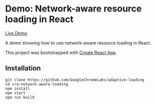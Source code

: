 
# Demo: Network-aware resource loading in React

[Live Demo](https://adaptive-loading.web.app/cra-network-aware-loading)

A demo showing how to use network-aware resource loading in React.

This project was bootstrapped with [Create React App](https://github.com/facebook/create-react-app).

## Installation
```
git clone https://github.com/GoogleChromeLabs/adaptive-loading
cd cra-network-aware-loading
npm install
npm start
npm run build
```